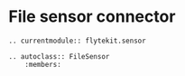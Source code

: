 # File sensor connector

```{eval-rst}
.. currentmodule:: flytekit.sensor

.. autoclass:: FileSensor
    :members:
```
